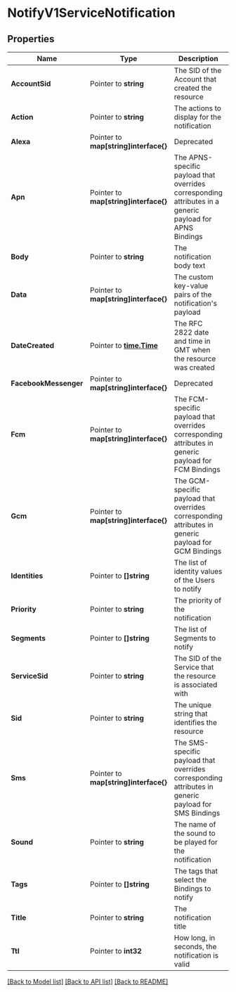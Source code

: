 # NotifyV1ServiceNotification

## Properties
Name | Type | Description | Notes
------------ | ------------- | ------------- | -------------
**AccountSid** | Pointer to **string** | The SID of the Account that created the resource |
**Action** | Pointer to **string** | The actions to display for the notification |
**Alexa** | Pointer to **map[string]interface{}** | Deprecated |
**Apn** | Pointer to **map[string]interface{}** | The APNS-specific payload that overrides corresponding attributes in a generic payload for APNS Bindings |
**Body** | Pointer to **string** | The notification body text |
**Data** | Pointer to **map[string]interface{}** | The custom key-value pairs of the notification's payload |
**DateCreated** | Pointer to [**time.Time**](time.Time.md) | The RFC 2822 date and time in GMT when the resource was created |
**FacebookMessenger** | Pointer to **map[string]interface{}** | Deprecated |
**Fcm** | Pointer to **map[string]interface{}** | The FCM-specific payload that overrides corresponding attributes in generic payload for FCM Bindings |
**Gcm** | Pointer to **map[string]interface{}** | The GCM-specific payload that overrides corresponding attributes in generic payload for GCM Bindings |
**Identities** | Pointer to **[]string** | The list of identity values of the Users to notify |
**Priority** | Pointer to **string** | The priority of the notification |
**Segments** | Pointer to **[]string** | The list of Segments to notify |
**ServiceSid** | Pointer to **string** | The SID of the Service that the resource is associated with |
**Sid** | Pointer to **string** | The unique string that identifies the resource |
**Sms** | Pointer to **map[string]interface{}** | The SMS-specific payload that overrides corresponding attributes in generic payload for SMS Bindings |
**Sound** | Pointer to **string** | The name of the sound to be played for the notification |
**Tags** | Pointer to **[]string** | The tags that select the Bindings to notify |
**Title** | Pointer to **string** | The notification title |
**Ttl** | Pointer to **int32** | How long, in seconds, the notification is valid |

[[Back to Model list]](../README.md#documentation-for-models) [[Back to API list]](../README.md#documentation-for-api-endpoints) [[Back to README]](../README.md)


